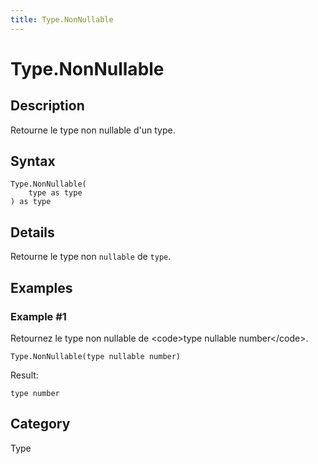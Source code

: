 ```yaml
---
title: Type.NonNullable
---
```


# Type.NonNullable


## Description

Retourne le type non nullable d&#39;un type.


## Syntax

```powerquery
Type.NonNullable(
    type as type
) as type
```


## Details

Retourne le type non <code>nullable</code> de <code>type</code>.


## Examples

### Example #1 
Retournez le type non nullable de &lt;code&gt;type nullable number&lt;/code&gt;.
```powerquery
Type.NonNullable(type nullable number)
```

Result: 
```powerquery
type number
```




## Category
Type
